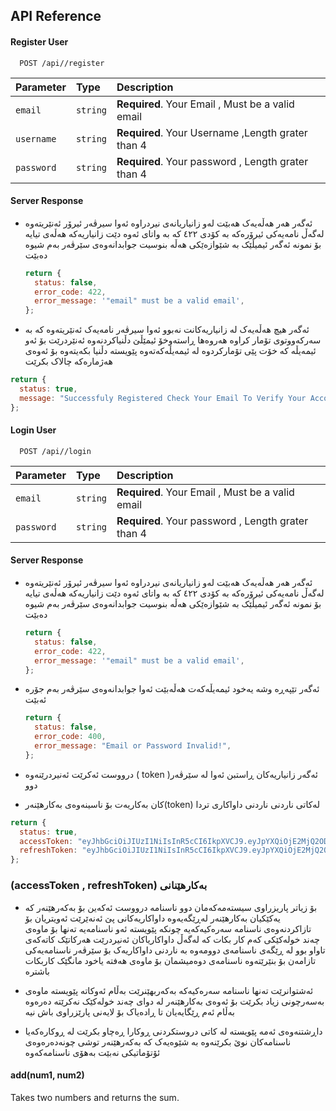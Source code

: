 ## API Reference

#### Register User

```http
  POST /api//register
```

| Parameter  | Type     | Description                                        |
| :--------- | :------- | :------------------------------------------------- |
| `email`    | `string` | **Required**. Your Email , Must be a valid email   |
| `username` | `string` | **Required**. Your Username ,Length grater than 4  |
| `password` | `string` | **Required**. Your password , Length grater than 4 |

#### Server Response

- ئەگەر هەر هەڵەیەک هەبێت لەو زانیاریانەی نیردراوە ئەوا سیرڤەر ئیرۆر ئەنێریتەوە لەگەڵ نامەیەکی ئیرۆرەکە بە کۆدی ٤٢٢ کە بە واتای ئەوە دێت زانیاریەکە هەڵەی تیایە بۆ نمونە ئەگەر ئیمیڵێک بە شێوازەێکی هەڵە بنوسیت جوابدانەوەی سێرڤەر بەم شیوە دەبێت
  ```javascript
  return {
    status: false,
    error_code: 422,
    error_message: '"email" must be a valid email',
  };
  ```
- ئەگەر هیچ هەڵەیەک لە زانیاریەکانت نەبوو ئەوا سیرڤەر نامەیەک ئەنێریتەوە کە بە سەرکەووتوی تۆمار کراوە هەروەها ڕاستەوخۆ ئیمێڵێ دڵنیاکردنەوە ئەنێردرێت بۆ ئەو ئیمەیڵە کە خۆت پێی تۆمارکردوە لە ئیمەیڵەکەتەوە پێویستە دڵنیا بکەیتەوە بۆ ئەوەی هەژمارەکە چالاک بکرێت

```javascript
return {
  status: true,
  message: "Successfuly Registered Check Your Email To Verify Your Account",
};
```

#### Login User

```http
  POST /api//login
```

| Parameter  | Type     | Description                                        |
| :--------- | :------- | :------------------------------------------------- |
| `email`    | `string` | **Required**. Your Email , Must be a valid email   |
| `password` | `string` | **Required**. Your password , Length grater than 4 |

#### Server Response

- ئەگەر هەر هەڵەیەک هەبێت لەو زانیاریانەی نیردراوە ئەوا سیرڤەر ئیرۆر ئەنێریتەوە لەگەڵ نامەیەکی ئیرۆرەکە بە کۆدی ٤٢٢ کە بە واتای ئەوە دێت زانیاریەکە هەڵەی تیایە بۆ نمونە ئەگەر ئیمیڵێک بە شێوازەێکی هەڵە بنوسیت جوابدانەوەی سێرڤەر بەم شیوە دەبێت

  ```javascript
  return {
    status: false,
    error_code: 422,
    error_message: '"email" must be a valid email',
  };
  ```

- ئەگەر تێپەڕە وشە یەخود ئیمەیڵەکەت هەڵەبێت ئەوا جوابدانەوەی سێرڤەر بەم جۆرە ئەبێت

  ```javascript
  return {
    status: false,
    error_code: 400,
    error_message: "Email or Password Invalid!",
  };
  ```

- درووست ئەکرێت ئەنیردرێنەوە ( token )ئەگەر زانیاریەکان ڕاستبن ئەوا لە سێرڤەر دوو
- کان بەکاریەت بۆ ناسینەوەی بەکارهێنەر(token) لەکاتی ناردنی ناردنی داواکاری تردا

```javascript
return {
  status: true,
  accessToken: "eyJhbGciOiJIUzI1NiIsInR5cCI6IkpXVCJ9.eyJpYXQiOjE2MjQ2ODQ0NDgsImV4cCI6MTYyNDY4NDYyOCwiYXVkIjoiNGE5MmRhZWMtY2JlZi00MjczLThlYmQtY2EyMzJhMDYxYzljIiwiaXNzIjoib25ldHdvLmNvbSJ9.2ArJcg_3qSM-UPea7cl-_Ql8Jc6KRnyh7_mbU8wkWo0",
  refreshToken: "eyJhbGciOiJIUzI1NiIsInR5cCI6IkpXVCJ9.eyJpYXQiOjE2MjQ2ODQ0NDgsImV4cCI6MTYyNTI4OTI0OCwiYXVkIjoiNGE5MmRhZWMtY2JlZi00MjczLThlYmQtY2EyMzJhMDYxYzljIiwiaXNzIjoib25ldHdvLmNvbSJ9.Ifmie3pnC1xKeBx_eYqQHvqjgf3orzGB1H_peMgOevo",
};
```


### (accessToken , refreshToken) بەکارهێنانی 
- بۆ زیاتر پاریزراوی سیستەمەکەمان دوو ناسنامە درووست ئەکەین بۆ بەکەرهێنەر کە یەکێکیان بەکارهێنەر لەڕێگەیەوە داواکاریەکانی پێ ئەنەێرێت ئەویتریان بۆ تازاکردنەوەی ناسنامە سەرەکیەکەیە چونکە پێویستە ئەو ناسنامەیە تەنها بۆ ماوەی چەند خولەکێکی کەم کار بکات کە لەگەڵ داواکاریاکان ئەنیردرێت هەرکاتێک کاتەکەی تاواو بوو لە ڕێگەی ناسنامەی دوومەوە بە ناردنی داواکاریەک بۆ سێرڤەر ناسنامەیەکی تازامەن بۆ بنێرێتەوە ناسنامەی دوەمیشمان بۆ ماوەی هەفتە یاخود مانگێک کاربکات باشترە

- ئەشتوانرێت تەنها ناسنامە سەرەکیەکە بەکەربهێنرێت بەڵام ئەوکاتە پێویستە ماوەی بەسەرچونی زیاد بکرێت بۆ ئەوەی بەکارهێنەر لە دوای چەند خولەکێک نەکرێتە دەرەوە بەڵام ئەم ڕێگایەیان تا ڕادەیاک بۆ لایەنی پارێزراوی باش نیە

- داڕشتنەوەی ئەمە پێویستە لە کاتی دروستکردنی ڕوکارا ڕەچاو بکرێت لە ڕوکارەکەیا ناسنامەکان نوێ بکرێنەوە بە شێوەیەک کە بەکەرهێنەر توشی چونەدەرەوەی ئۆتۆماتیکی نەبێت بەهۆی ناسنامەکەوە


#### add(num1, num2)

Takes two numbers and returns the sum.
